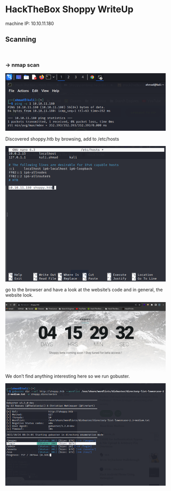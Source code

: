 # HackTheBox Shoppy WriteUp
machine IP: 10.10.11.180
## **Scanning**

<br/>

### -> nmap scan

![Ping](images/img(1).png?raw=true "Ping")

Discovered shoppy.htb by browsing, add to /etc/hosts

![Ping](images/img(2).png?raw=true "hosts")

go to the browser and have a look at the website’s code and in general, the website look. 

![Ping](images/img(3).png?raw=true "hosts")
We don’t find anything interesting here so we run gobuster.

![Ping](images/img(4).png?raw=true "hosts")
